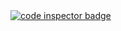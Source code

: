 <a href="https://frontend.code-inspector.com/public/user/github/9130731041">
   <img src="https://code-inspector.com/public/badge/user/github/9130731041?style=light" alt="code inspector badge" />
</a>

